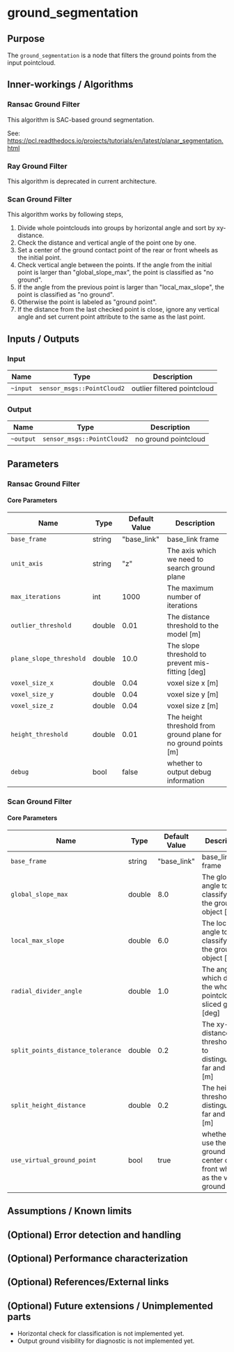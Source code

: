 # ground_segmentation

## Purpose

The `ground_segmentation` is a node that filters the ground points from the input pointcloud.

## Inner-workings / Algorithms

### Ransac Ground Filter

This algorithm is SAC-based ground segmentation.

See: <https://pcl.readthedocs.io/projects/tutorials/en/latest/planar_segmentation.html>

### Ray Ground Filter

This algorithm is deprecated in current architecture.

### Scan Ground Filter

This algorithm works by following steps,

1. Divide whole pointclouds into groups by horizontal angle and sort by xy-distance.
2. Check the distance and vertical angle of the point one by one.
3. Set a center of the ground contact point of the rear or front wheels as the initial point.
4. Check vertical angle between the points. If the angle from the initial point is larger than "global_slope_max", the point is classified as "no ground".
5. If the angle from the previous point is larger than "local_max_slope", the point is classified as "no ground".
6. Otherwise the point is labeled as "ground point".
7. If the distance from the last checked point is close, ignore any vertical angle and set current point attribute to the same as the last point.

## Inputs / Outputs

### Input

| Name     | Type                       | Description                 |
| -------- | -------------------------- | --------------------------- |
| `~input` | `sensor_msgs::PointCloud2` | outlier filtered pointcloud |

### Output

| Name      | Type                       | Description          |
| --------- | -------------------------- | -------------------- |
| `~output` | `sensor_msgs::PointCloud2` | no ground pointcloud |

## Parameters

### Ransac Ground Filter

#### Core Parameters

| Name                    | Type   | Default Value | Description                                                     |
| ----------------------- | ------ | ------------- | --------------------------------------------------------------- |
| `base_frame`            | string | "base_link"   | base_link frame                                                 |
| `unit_axis`             | string | "z"           | The axis which we need to search ground plane                   |
| `max_iterations`        | int    | 1000          | The maximum number of iterations                                |
| `outlier_threshold`     | double | 0.01          | The distance threshold to the model [m]                         |
| `plane_slope_threshold` | double | 10.0          | The slope threshold to prevent mis-fitting [deg]                |
| `voxel_size_x`          | double | 0.04          | voxel size x [m]                                                |
| `voxel_size_y`          | double | 0.04          | voxel size y [m]                                                |
| `voxel_size_z`          | double | 0.04          | voxel size z [m]                                                |
| `height_threshold`      | double | 0.01          | The height threshold from ground plane for no ground points [m] |
| `debug`                 | bool   | false         | whether to output debug information                             |

### Scan Ground Filter

#### Core Parameters

| Name                              | Type   | Default Value | Description                                                                   |
| --------------------------------- | ------ | ------------- | ----------------------------------------------------------------------------- |
| `base_frame`                      | string | "base_link"   | base_link frame                                                               |
| `global_slope_max`                | double | 8.0           | The global angle to classify as the ground or object [deg]                    |
| `local_max_slope`                 | double | 6.0           | The local angle to classify as the ground or object [deg]                     |
| `radial_divider_angle`            | double | 1.0           | The angle which divide the whole pointcloud to sliced group [deg]             |
| `split_points_distance_tolerance` | double | 0.2           | The xy-distance threshold to to distinguishing far and near [m]               |
| `split_height_distance`           | double | 0.2           | The height threshold to distinguishing far and near [m]                       |
| `use_virtual_ground_point`        | bool   | true          | whether to use the ground center of front wheels as the virtual ground point. |

## Assumptions / Known limits

## (Optional) Error detection and handling

## (Optional) Performance characterization

## (Optional) References/External links

## (Optional) Future extensions / Unimplemented parts

- Horizontal check for classification is not implemented yet.
- Output ground visibility for diagnostic is not implemented yet.
